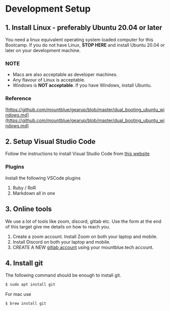 # Development Setup

## 1. Install Linux - preferably Ubuntu 20.04 or later

You need a linux equivalent operating system loaded computer for this Bootcamp. If you do not have Linux, **STOP HERE** and install Ubuntu 20.04 or later on your development machine.

### NOTE
- Macs are also acceptable as developer machines.
- Any flavour of Linux is acceptable.
- Windows is **NOT acceptable**. If you have Windows, install Ubuntu.

### Reference
[https://github.com/mountblue/gearup/blob/master/dual_booting_ubuntu_windows.md](https://github.com/mountblue/gearup/blob/master/dual_booting_ubuntu_windows.md)

## 2. Setup Visual Studio Code

Follow the instructions to install Visual Studio Code from [this website](https://code.visualstudio.com/docs/setup/linux)

### Plugins
Install the following VSCode plugins
1. Ruby / RoR
2. Markdown all in one

## 3. Online tools

We use a lot of tools like zoom, discord, gitlab etc. Use the form at the end of this target give me details on how to reach you.

1. Create a zoom account. Install Zoom on both your laptop and mobile.
2. Install Discord on both your laptop and mobile.
3. CREATE A NEW [gitlab account](https://gitlab.com/users/sign_up) using your mountblue.tech account.

## 4. Install git

The following command should be enough to install git.

```bash
$ sudo apt install git
```

For mac use
```bash
$ brew install git
```
